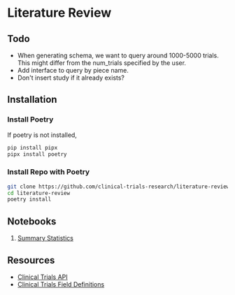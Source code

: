 # Literature Review

## Todo

- When generating schema, we want to query around 1000-5000 trials. This might differ from the num_trials specified by the user.
- Add interface to query by piece name.
- Don't insert study if it already exists?

## Installation

### Install Poetry

If poetry is not installed,

```bash
pip install pipx
pipx install poetry
```

### Install Repo with Poetry

```bash
git clone https://github.com/clinical-trials-research/literature-review.git
cd literature-review
poetry install
```

## Notebooks

1. [Summary Statistics](./notebooks/01-summary-stats.ipynb)

## Resources

- [Clinical Trials API](https://clinicaltrials.gov/data-api/api)
- [Clinical Trials Field Definitions](https://clinicaltrials.gov/data-api/about-api/study-data-structure)
